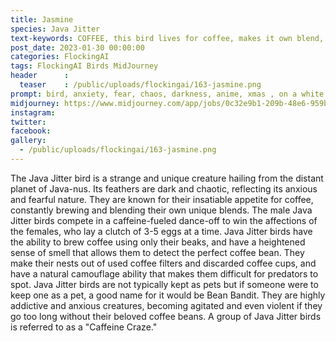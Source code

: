 ```yaml
---
title: Jasmine
species: Java Jitter
text-keywords: COFFEE, this bird lives for coffee, makes it own blend, trades the coffee with humans for more coffee, very addicted to coffee,
post_date: 2023-01-30 00:00:00
categories: FlockingAI
tags: FlockingAI Birds MidJourney 
header      :
  teaser    : /public/uploads/flockingai/163-jasmine.png
prompt: bird, anxiety, fear, chaos, darkness, anime, xmas , on a white background
midjourney: https://www.midjourney.com/app/jobs/0c32e9b1-209b-48e6-959b-ad7477c8fcf4
instagram: 
twitter: 
facebook: 
gallery: 
  - /public/uploads/flockingai/163-jasmine.png
---
```


The Java Jitter bird is a strange and unique creature hailing from the distant planet of Java-nus. Its feathers are dark and chaotic, reflecting its anxious and fearful nature. They are known for their insatiable appetite for coffee, constantly brewing and blending their own unique blends. The male Java Jitter birds compete in a caffeine-fueled dance-off to win the affections of the females, who lay a clutch of 3-5 eggs at a time. Java Jitter birds have the ability to brew coffee using only their beaks, and have a heightened sense of smell that allows them to detect the perfect coffee bean. They make their nests out of used coffee filters and discarded coffee cups, and have a natural camouflage ability that makes them difficult for predators to spot. Java Jitter birds are not typically kept as pets but if someone were to keep one as a pet, a good name for it would be Bean Bandit. They are highly addictive and anxious creatures, becoming agitated and even violent if they go too long without their beloved coffee beans. A group of Java Jitter birds is referred to as a "Caffeine Craze."
